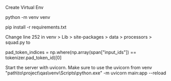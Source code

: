 Create Virtual Env

python -m venv venv

pip install -r requirements.txt

Change line 252 in venv > Lib > site-packages > data > processors > squad.py to

pad_token_indices = np.where(np.array(span["input_ids"]) == tokenizer.pad_token_id)[0]

Start the server with uvicorn. Make sure to use the uvicorn from venv
"path\to\project\qas\venv\Scripts\python.exe" -m uvicorn main:app --reload